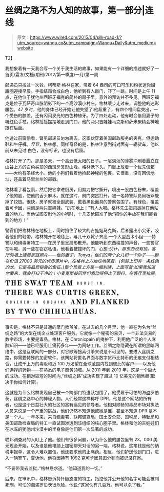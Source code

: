 # 丝绸之路不为人知的故事，第一部分|连线

> 原文：<https://www.wired.com/2015/04/silk-road-1/?utm_source=wanqu.co&utm_campaign=Wanqu+Daily&utm_medium=website>

 T2】

我想象着有一天我会写一个关于我生活的故事，如果能有一个详细的描述就好了—首页/霜冻/文档/期刊/2012/第一季度/一月/第一周

邮递员只按过一次铃。柯蒂斯·格林在家，带着 64 盎司的可口可乐和粉状迷你甜甜圈迎接早晨。手指结霜合成白色，他听到有人敲门，吓了一跳。时间是上午 11 点，在他位于犹他州西班牙福克的简朴的房子里，意外的拜访并不多见。西班牙福克是位于瓦萨奇山脉阴影下的一个高沙漠小村庄。格林缓步走过来，调整他的迷彩腰包。47 岁时，他的身体已经开始让他失望了:他超重了，有四个椎间盘突出，一个受伤的膝盖，还有闪闪发光的白色种植牙。为了四处走动，他有时会借用妻子的粉红色手杖。格林摇摇摆摆地走到门口，他的两只吉娃娃马克斯和萨米聚精会神地跟在后面。

他透过前窗偷看，瞥见邮递员匆匆离去。这家伙穿着美国邮政服务的夹克，但运动鞋和牛仔裤。*怪异*，格林想。同样奇怪的是，格林注意到街对面有一辆货车，他以前从未见过:白色，没有标识，也没有后窗。

格林打开了门。那是冬天，一个高云低太阳的日子。一层淡淡的薄雾冲刷着矗立在山谷上方的白色尖顶的西班牙叉形山峰。格林低下头。门廊上放着一个优先信箱——大约有圣经大小。他的小狗们看着他捡起神秘的包裹。它很重，没有回信地址，还盖着马里兰州的邮戳。

格林看了看包裹，然后把它拿进厨房，用剪刀把它撕开，喷出一股白色粉末，覆盖了他的脸，使他的舌头麻木。就在这时，前门突然打开，被一名特警队员用板斧敲掉了铰链。很快，房子就被全副武装、戴着黑色面具的警察包围了。有绿色，覆盖着可卡因，两侧是两只吉娃娃。“趴在地上！”有人大喊。格林先生把包裹掉在他站着的地方。当他试图安慰他的小狗时，十几支枪瞄准了他:“把你的手放在我们能看到的地方！”

警官们把格林铐在地板上，同时挡住了较大的吉娃娃马克斯，后者露出小尖牙，咬着他们的鞋带。格林摊开在地毯上，与几十双靴子齐高:一个大型战术小组——特警队和缉毒署特工——在房子里呈扇形散开。他能听到东西碰撞的声音，一些警官在叫喊，另一些在窃窃私语。他看着被撞坏的门，心想:*伙计，那东西没有锁。客厅的墙上挂着家庭照片——他的妻子，Tonya，他们的两个女儿和一个孙子——躺在价值 27000 美元的优质薄片中，在格林上方灿烂地笑着。(包装上印有一条红色的龙，它是高品质秘鲁的象征。)整个场景上方是一幅刺绣，上面写着:如果我知道你要来，我会打扫干净的！小麦克斯被同伴们激动得停止了颤抖，在客厅里拉屎。*

![Alt text](img/23fa84547b707b0ec21b91c9bd4818d6.png)

事实是，格林不只是普通的摩门教爷爷。在过去的几个月里，他一直在为名为“丝绸之路”的大型在线企业处理客户服务。它就像一个秘密的易贝，一个非法交易的数字市场，主要是毒品。格林，在 Chronicpain 的掩护下，利用他广泛的个人麻醉知识——他已经服用止痛药多年——为网站工作。丝绸之路隐藏在所谓的黑暗网络中，这是互联网的一部分，对谷歌等搜索引擎来说是不可见的。要进入丝绸之路，你需要特殊的加密软件。该网站将匿名界面与数字货币比特币的无痕支付相结合，让成千上万的毒贩和近 100 万渴望在全球范围内找到彼此的客户——以及他们选择的药物——在熟悉的电子商务领域。从 2011 年到 2013 年，这是一个巨大的成功。在相对较短的时间内,“丝绸之路”成功实现了超过 10 亿美元的销售额(取决于你如何计算)。

这就是为什么格林发现自己被一个跨部门特遣队包围了。他受雇于可怕的海盗罗伯茨，丝绸之路中心的神秘人物。人们经常这样称呼 DPR，他是这个网站的所有者，也是这个日益壮大的社区的富有远见的领导者。他相对顺畅的毒品市场对执法人员来说是一个严重的挑战，他们仍然不知道他或她是谁，甚至不知道 DPR 是不是一个人。一年多来，来自缉毒署、联邦调查局、国土安全部、国税局、特勤局和美国邮政检查局的特工一直试图渗透到该组织的核心圈子里。格林和他的吉娃娃们在冰冻的犹他州沙漠中的半身像是他们第一次显著的成功。

联邦调查局的人盯上了他。他们有很多问题，从为什么他的腰包里有 23，000 美元现金开始，以及谁是他电脑上加密聊天对话的另一端。格林说，这笔钱是他的纳税申报单，这令人难以置信。他还要求他的止痛药。相反，他们护送他到门口，进入一辆警车，告诉他，他将因持有 1092 克可卡因意图分销而被记录在案。

“不要带我去监狱，”格林恳求道。“他知道我的一切。”

后来，在审讯中，格林告诉持怀疑态度的特工，指控他并公开他的名字可能会被判死刑。可怕的海盗罗伯茨很危险，他说:“这家伙有几百万。他可以杀了我。”